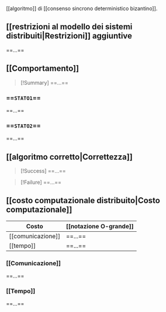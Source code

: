 [[algoritmo]] di [[consenso sincrono deterministico bizantino]].

## [[restrizioni al modello dei sistemi distribuiti|Restrizioni]] aggiuntive

==...==

## [[Comportamento]]

> [!Summary]
> ==...==

### ==`STATO1`==

==...==

### ==`STATO2`==

==...==

## [[algoritmo corretto|Correttezza]]

> [!Success]
> ==...==

> [!Failure]
> ==...==
## [[costo computazionale distribuito|Costo computazionale]]

| Costo | [[notazione O-grande]] | 
|-|-|
| [[comunicazione]] | ==...== |
| [[tempo]] | ==...== |

### [[Comunicazione]]

==...==

### [[Tempo]]

==...==
